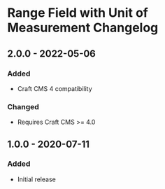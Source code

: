# Range Field with Unit of Measurement Changelog

## 2.0.0 - 2022-05-06

### Added

- Craft CMS 4 compatibility

### Changed

- Requires Craft CMS >= 4.0

## 1.0.0 - 2020-07-11

### Added

- Initial release
